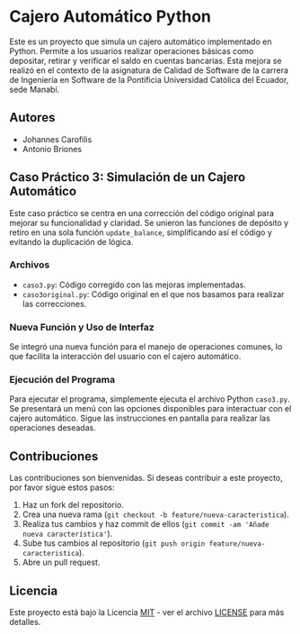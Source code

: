 # Cajero Automático Python

Este es un proyecto que simula un cajero automático implementado en Python. Permite a los usuarios realizar operaciones básicas como depositar, retirar y verificar el saldo en cuentas bancarias. Esta mejora se realizó en el contexto de la asignatura de Calidad de Software de la carrera de Ingeniería en Software de la Pontificia Universidad Católica del Ecuador, sede Manabí.

## Autores

- Johannes Carofilis
- Antonio Briones

## Caso Práctico 3: Simulación de un Cajero Automático

Este caso práctico se centra en una corrección del código original para mejorar su funcionalidad y claridad. Se unieron las funciones de depósito y retiro en una sola función `update_balance`, simplificando así el código y evitando la duplicación de lógica.

### Archivos

- `caso3.py`: Código corregido con las mejoras implementadas.
- `caso3original.py`: Código original en el que nos basamos para realizar las correcciones.

### Nueva Función y Uso de Interfaz

Se integró una nueva función para el manejo de operaciones comunes, lo que facilita la interacción del usuario con el cajero automático.

### Ejecución del Programa

Para ejecutar el programa, simplemente ejecuta el archivo Python `caso3.py`. Se presentará un menú con las opciones disponibles para interactuar con el cajero automático. Sigue las instrucciones en pantalla para realizar las operaciones deseadas.

## Contribuciones

Las contribuciones son bienvenidas. Si deseas contribuir a este proyecto, por favor sigue estos pasos:

1. Haz un fork del repositorio.
2. Crea una nueva rama (`git checkout -b feature/nueva-caracteristica`).
3. Realiza tus cambios y haz commit de ellos (`git commit -am 'Añade nueva característica'`).
4. Sube tus cambios al repositorio (`git push origin feature/nueva-caracteristica`).
5. Abre un pull request.

## Licencia

Este proyecto está bajo la Licencia [MIT](https://opensource.org/licenses/MIT) - ver el archivo [LICENSE](LICENSE) para más detalles.

